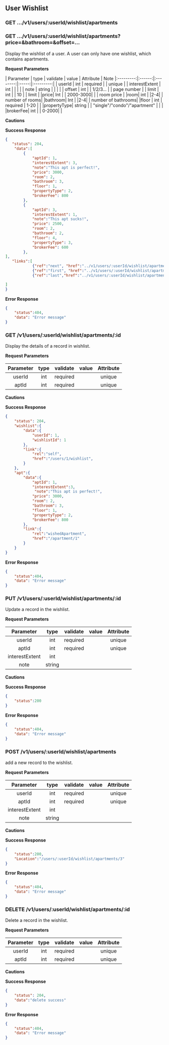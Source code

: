 User Wishlist
-------------

### GET **.../v1/users/:userId/wishlist/apartments**
### GET **.../v1/users/:userId/wishlist/apartments?price=&bathroom=&offset=...**

Display the wishlist of a user. A user can only have one wishlist, which contains apartments.

**Request Parameters**

| Parameter | type   | validate | value | Attribute | Note
|:---------:|:------:|:--------:|:-----:|:---------:|
|   userId   | int  | required |       |  unique   |
|   interestExtent   | int  |  |       |   |
|   note   | string  |  |       |    |
|   offset    |  int   |       |       1/2/3...       |         |        page number      |
|   limit   |  int   |       |          10          |         |           limit      |
|price| Int |       | 2000-3000|   |   | room price |
|room| int |         |2-4|    | number of rooms|
|bathroom| Int | |2-4| | number of bathrooms|
|floor            | int    | required | 1-20    |    |
|propertyType| string   |   | "single"/"condo"/"apartment"  |   |   |
|brokerFee| int |   | 0-2000|   |

**Cautions**

**Success Response**

```json
{
   "status": 204,
    "data":[
        {
            "aptId": 1,
            "interestExtent": 3,
            "note":"This apt is perfect!",
            "price": 3000,
            "room": 2,
            "bathroom": 3,
            "floor": 1,
            "propertyType": 2,
            "brokerFee": 800
        },
        {
            "aptId": 3,
            "interestExtent": 1,
            "note":"This apt sucks!",
            "price": 2500,
            "room": 2,
            "bathroom": 2,
            "floor": 4,
            "propertyType": 3,
            "brokerFee": 600
        },
],
   "links":[
            {"ref":"next", "href":"../v1/users/:userId/wishlist/apartments?offset=2&limit=2"},
            {"ref":"first", "href":"../v1/users/:userId/wishlist/apartments?offset=0&limit=2"},
            {"ref":"last","href":"../v1/users/:userId/wishlist/apartments?offset=21092&limit=2"}

]
}

```
**Error Response**

```json
{
    "status":404,
    "data": "Error message"
}
```



### GET **/v1/users/:userId/wishlist/apartments/:id**

Display the details of a record in wishlist.

**Request Parameters**

| Parameter | type   | validate | value | Attribute |
|:---------:|:------:|:--------:|:-----:|:---------:|
|   userId   | int  | required |       |  unique   |
|   aptId    | int  | required |       |  unique   |

**Cautions**

**Success Response**

```json
{
    "status": 204,
    "wishlist":{
        "data":{
            "userId": 1,
            "wishlistId": 1
        },
        "link":{
            "rel":"self",
            "href":"/users/1/wishlist",
        }
    },
    "apt":{
        "data":{
            "aptId": 1,
            "interestExtent":3,
             "note":"This apt is perfect!",
            "price": 3000,
            "room": 2,
            "bathroom": 3,
            "floor": 1,
            "propertyType": 2,
            "brokerFee": 800
        },
        "link":{
            "rel":"wishedApartment",
            "href":"/apartment/1"
        }
    }
}
```
**Error Response**

```json
{
    "status":404,
    "data": "Error message"
}
```



### PUT  **/v1/users/:userId/wishlist/apartments/:id**

Update a record in the wishlist.

**Request Parameters**

| Parameter | type   | validate | value | Attribute |
|:---------:|:------:|:--------:|:-----:|:---------:|
|   userId   | int  | required |       |  unique   |
|   aptId    | int  | required |       |  unique   |
|   interestExtent    | int  |  |       |     |
|   note    | string  |  |       |     |

**Cautions**

**Success Response**

```json
{
    "status":200
}
```
**Error Response**

```json
{
    "status":404,
    "data": "Error message"
}
```



### POST **/v1/users/:userId/wishlist/apartments**

add a new record to the wishlist.

**Request Parameters**

| Parameter | type   | validate | value | Attribute |
|:---------:|:------:|:--------:|:-----:|:---------:|
|   userId   | int  | required |       |  unique   |
|   aptId    | int  | required |       |  unique   |
|   interestExtent    | int  |  |       |     |
|   note    | string  |  |       |     |

**Cautions**

**Success Response**

```json
{
    "status":200,
    "Location":"/users/:userId/wishlist/apartments/3"
}
```
**Error Response**

```json
{
    "status":404,
    "data": "Error message"
}
```



### DELETE **/v1/users/:userId/wishlist/apartments/:id**

Delete a record in the wishlist.

**Request Parameters**

| Parameter | type   | validate | value | Attribute |
|:---------:|:------:|:--------:|:-----:|:---------:|
|   userId   | int  | required |       |  unique   |
|   aptId    | int  | required |       |  unique   |

**Cautions**

**Success Response**

```json
{
    "status": 204,
    "data":"delete success"
}
```
**Error Response**

```json
{
    "status":404,
    "data": "Error message"
}
```
